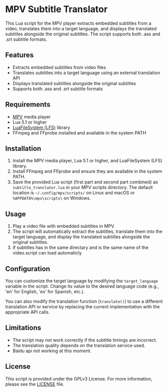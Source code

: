 # MPV Subtitle Translator

This Lua script for the MPV player extracts embedded subtitles from a video, translates them into a target language, and displays the translated subtitles alongside the original subtitles. The script supports both .ass and .srt subtitle formats.

## Features

- Extracts embedded subtitles from video files
- Translates subtitles into a target language using an external translation API
- Displays translated subtitles alongside the original subtitles
- Supports both .ass and .srt subtitle formats

## Requirements

- [MPV](https://mpv.io) media player
- Lua 5.1 or higher
- [LuaFileSystem (LFS)](https://keplerproject.github.io/luafilesystem/) library
- FFmpeg and FFprobe installed and available in the system PATH

## Installation

1. Install the MPV media player, Lua 5.1 or higher, and LuaFileSystem (LFS) library.
2. Install FFmpeg and FFprobe and ensure they are available in the system PATH.
3. Save the provided Lua script (first part and second part combined) as `subtitle_translator.lua` in your MPV scripts directory. The default location is `~/.config/mpv/scripts/` on Linux and macOS or `%APPDATA%\mpv\scripts\` on Windows.

## Usage

1. Play a video file with embedded subtitles in MPV.
2. The script will automatically extract the subtitles, translate them into the target language, and display the translated subtitles alongside the original subtitles.
3. if subtitles has in the same directary and is the same name of the video.script can load automaticly

## Configuration

You can customize the target language by modifying the `target_language` variable in the script. Change its value to the desired language code (e.g., 'en' for English, 'es' for Spanish, etc.).

You can also modify the translation function (`translate()`) to use a different translation API or service by replacing the current implementation with the appropriate API calls.

## Limitations

- The script may not work correctly if the subtitle timings are incorrect.
- The translation quality depends on the translation service used.
- Baidu api not working at this moment.

## License

This script is provided under the GPLv3 License. For more information, please see the [LICENSE](LICENSE) file.
